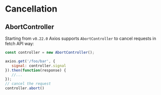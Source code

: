 # Cancellation
## AbortController
Starting from `v0.22.0` Axios supports `AbortController` to cancel requests in fetch API way:
```javascript
const controller = new AbortController();

axios.get('/foo/bar', {
   signal: controller.signal
}).then(function(response) {
   //...
});
// cancel the request
controller.abort()
```
